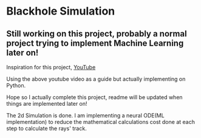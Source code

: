 # Blackhole Simulation

## Still working on this project, probably a normal project trying to implement Machine Learning later on!

Inspiration for this project, [YouTube](https://youtu.be/8-B6ryuBkCM?si=-pYplb0DPwtRbTXP)

Using the above youtube video as a guide but actually implementing on Python.

Hope so I actually complete this project, readme will be updated when things are implemented later on!

The 2d Simulation is done. I am implementing a neural ODE(ML implementation) to reduce the mathematical calculations cost done at each step to calculate the rays' track.
